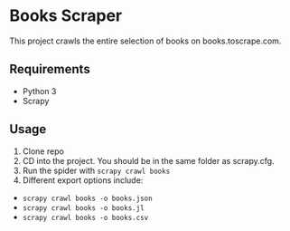 # Books Scraper

This project crawls the entire selection of books on books.toscrape.com.

## Requirements

* Python 3
* Scrapy

## Usage

1. Clone repo
2. CD into the project. You should be in the same folder as scrapy.cfg.
3. Run the spider with `scrapy crawl books`
4. Different export options include:
  * `scrapy crawl books -o books.json`
  * `scrapy crawl books -o books.jl`
  * `scrapy crawl books -o books.csv`

